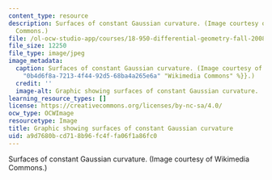 ```yaml
---
content_type: resource
description: Surfaces of constant Gaussian curvature. (Image courtesy of Wikimedia
  Commons.)
file: /ol-ocw-studio-app/courses/18-950-differential-geometry-fall-2008/a9d7680bcd718b96fc4ffa06f1a86fc0_18-950f08-th.jpg
file_size: 12250
file_type: image/jpeg
image_metadata:
  caption: Surfaces of constant Gaussian curvature. (Image courtesy of {{% resource_link
    "0b4d6f8a-7213-4f44-92d5-68ba4a265e6a" "Wikimedia Commons" %}}.)
  credit: ''
  image-alt: Graphic showing surfaces of constant Gaussian curvature.
learning_resource_types: []
license: https://creativecommons.org/licenses/by-nc-sa/4.0/
ocw_type: OCWImage
resourcetype: Image
title: Graphic showing surfaces of constant Gaussian curvature
uid: a9d7680b-cd71-8b96-fc4f-fa06f1a86fc0
---
```

Surfaces of constant Gaussian curvature. (Image courtesy of Wikimedia Commons.)